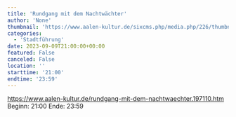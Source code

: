 ```yaml
---
title: 'Rundgang mit dem Nachtwächter'
author: 'None'
thumbnail: 'https://www.aalen-kultur.de/sixcms.php/media.php/226/thumbnails/3%20Aalen%20-%20Nachtw%C3%A4chter%20%28c%29%20%20Andreas%20Wegelin.jpg.601460.jpg'
categories:
  - 'Stadtführung'
date: 2023-09-09T21:00:00+00:00
featured: False
canceled: False
location: ''
starttime: '21:00'
endtime: '23:59'
---
```

https://www.aalen-kultur.de/rundgang-mit-dem-nachtwaechter.197110.htm
Beginn: 21:00
 Ende: 23:59